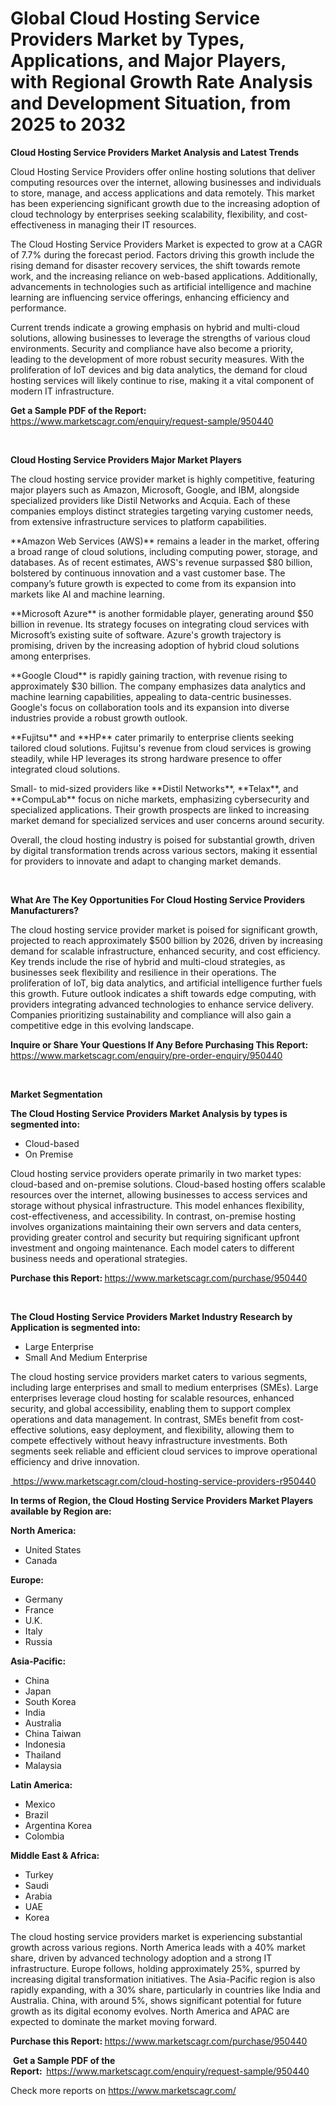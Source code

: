 <p><h1>Global Cloud Hosting Service Providers Market by Types, Applications, and Major Players, with Regional Growth Rate Analysis and Development Situation, from 2025 to 2032</h1></p><p><strong>Cloud Hosting Service Providers Market Analysis and Latest Trends</strong></p>
<p><p>Cloud Hosting Service Providers offer online hosting solutions that deliver computing resources over the internet, allowing businesses and individuals to store, manage, and access applications and data remotely. This market has been experiencing significant growth due to the increasing adoption of cloud technology by enterprises seeking scalability, flexibility, and cost-effectiveness in managing their IT resources.</p><p>The Cloud Hosting Service Providers Market is expected to grow at a CAGR of 7.7% during the forecast period. Factors driving this growth include the rising demand for disaster recovery services, the shift towards remote work, and the increasing reliance on web-based applications. Additionally, advancements in technologies such as artificial intelligence and machine learning are influencing service offerings, enhancing efficiency and performance.</p><p>Current trends indicate a growing emphasis on hybrid and multi-cloud solutions, allowing businesses to leverage the strengths of various cloud environments. Security and compliance have also become a priority, leading to the development of more robust security measures. With the proliferation of IoT devices and big data analytics, the demand for cloud hosting services will likely continue to rise, making it a vital component of modern IT infrastructure.</p></p>
<p><strong>Get a Sample PDF of the Report:&nbsp;</strong> <a href="https://www.marketscagr.com/enquiry/request-sample/950440?utm_campaign=2106&utm_medium=2&utm_source=Github&utm_content=ia&utm_term=06032025&utm_id=cloud-hosting-service-providers">https://www.marketscagr.com/enquiry/request-sample/950440</a></p>
<p>&nbsp;</p>
<p><strong>Cloud Hosting Service Providers Major Market Players</strong></p>
<p><p>The cloud hosting service provider market is highly competitive, featuring major players such as Amazon, Microsoft, Google, and IBM, alongside specialized providers like Distil Networks and Acquia. Each of these companies employs distinct strategies targeting varying customer needs, from extensive infrastructure services to platform capabilities.</p><p>**Amazon Web Services (AWS)** remains a leader in the market, offering a broad range of cloud solutions, including computing power, storage, and databases. As of recent estimates, AWS's revenue surpassed $80 billion, bolstered by continuous innovation and a vast customer base. The company’s future growth is expected to come from its expansion into markets like AI and machine learning.</p><p>**Microsoft Azure** is another formidable player, generating around $50 billion in revenue. Its strategy focuses on integrating cloud services with Microsoft’s existing suite of software. Azure's growth trajectory is promising, driven by the increasing adoption of hybrid cloud solutions among enterprises.</p><p>**Google Cloud** is rapidly gaining traction, with revenue rising to approximately $30 billion. The company emphasizes data analytics and machine learning capabilities, appealing to data-centric businesses. Google's focus on collaboration tools and its expansion into diverse industries provide a robust growth outlook.</p><p>**Fujitsu** and **HP** cater primarily to enterprise clients seeking tailored cloud solutions. Fujitsu's revenue from cloud services is growing steadily, while HP leverages its strong hardware presence to offer integrated cloud solutions.</p><p>Small- to mid-sized providers like **Distil Networks**, **Telax**, and **CompuLab** focus on niche markets, emphasizing cybersecurity and specialized applications. Their growth prospects are linked to increasing market demand for specialized services and user concerns around security.</p><p>Overall, the cloud hosting industry is poised for substantial growth, driven by digital transformation trends across various sectors, making it essential for providers to innovate and adapt to changing market demands.</p></p>
<p>&nbsp;</p>
<p><strong>What Are The Key Opportunities For Cloud Hosting Service Providers Manufacturers?</strong></p>
<p><p>The cloud hosting service provider market is poised for significant growth, projected to reach approximately $500 billion by 2026, driven by increasing demand for scalable infrastructure, enhanced security, and cost efficiency. Key trends include the rise of hybrid and multi-cloud strategies, as businesses seek flexibility and resilience in their operations. The proliferation of IoT, big data analytics, and artificial intelligence further fuels this growth. Future outlook indicates a shift towards edge computing, with providers integrating advanced technologies to enhance service delivery. Companies prioritizing sustainability and compliance will also gain a competitive edge in this evolving landscape.</p></p>
<p><strong>Inquire or Share Your Questions If Any Before Purchasing This Report:</strong> <a href="https://www.marketscagr.com/enquiry/pre-order-enquiry/950440?utm_campaign=2106&utm_medium=2&utm_source=Github&utm_content=ia&utm_term=06032025&utm_id=cloud-hosting-service-providers">https://www.marketscagr.com/enquiry/pre-order-enquiry/950440</a></p>
<p>&nbsp;</p>
<p><strong>Market Segmentation</strong></p>
<p><strong>The Cloud Hosting Service Providers Market Analysis by types is segmented into:</strong></p>
<p><ul><li>Cloud-based</li><li>On Premise</li></ul></p>
<p><p>Cloud hosting service providers operate primarily in two market types: cloud-based and on-premise solutions. Cloud-based hosting offers scalable resources over the internet, allowing businesses to access services and storage without physical infrastructure. This model enhances flexibility, cost-effectiveness, and accessibility. In contrast, on-premise hosting involves organizations maintaining their own servers and data centers, providing greater control and security but requiring significant upfront investment and ongoing maintenance. Each model caters to different business needs and operational strategies.</p></p>
<p><strong>Purchase this Report:&nbsp;</strong><a href="https://www.marketscagr.com/purchase/950440?utm_campaign=2106&utm_medium=2&utm_source=Github&utm_content=ia&utm_term=06032025&utm_id=cloud-hosting-service-providers">https://www.marketscagr.com/purchase/950440</a></p>
<p>&nbsp;</p>
<p><strong>The Cloud Hosting Service Providers Market Industry Research by Application is segmented into:</strong></p>
<p><ul><li>Large Enterprise</li><li>Small And Medium Enterprise</li></ul></p>
<p><p>The cloud hosting service providers market caters to various segments, including large enterprises and small to medium enterprises (SMEs). Large enterprises leverage cloud hosting for scalable resources, enhanced security, and global accessibility, enabling them to support complex operations and data management. In contrast, SMEs benefit from cost-effective solutions, easy deployment, and flexibility, allowing them to compete effectively without heavy infrastructure investments. Both segments seek reliable and efficient cloud services to improve operational efficiency and drive innovation.</p></p>
<p><a href="https://www.marketscagr.com/cloud-hosting-service-providers-r950440?utm_campaign=2106&utm_medium=2&utm_source=Github&utm_content=ia&utm_term=06032025&utm_id=cloud-hosting-service-providers">&nbsp;https://www.marketscagr.com/cloud-hosting-service-providers-r950440</a></p>
<p><strong>In terms of Region, the Cloud Hosting Service Providers Market Players available by Region are:</strong></p>
<p>
    <p> <strong> North America: </strong>
        <ul>
            <li>United States</li>
            <li>Canada</li>
        </ul>
        </p> 
    <p> <strong> Europe: </strong>
        <ul>
            <li>Germany</li>
            <li>France</li>
            <li>U.K.</li>
            <li>Italy</li>
            <li>Russia</li>
        </ul>
        </p> 
    <p> <strong> Asia-Pacific: </strong>
        <ul>
            <li>China</li>
            <li>Japan</li>
            <li>South Korea</li>
            <li>India</li>
            <li>Australia</li>
            <li>China Taiwan</li>
            <li>Indonesia</li>
            <li>Thailand</li>
            <li>Malaysia</li>
        </ul>
        </p> 
    <p> <strong> Latin America: </strong>
        <ul>
            <li>Mexico</li>
            <li>Brazil</li>
            <li>Argentina Korea</li>
            <li>Colombia</li>
        </ul>
        </p> 
    <p> <strong> Middle East & Africa: </strong>
        <ul>
            <li>Turkey</li>
            <li>Saudi</li>
            <li>Arabia</li>
            <li>UAE</li>
            <li>Korea</li>
        </ul>
    </p>
    </p>
<p><p>The cloud hosting service providers market is experiencing substantial growth across various regions. North America leads with a 40% market share, driven by advanced technology adoption and a strong IT infrastructure. Europe follows, holding approximately 25%, spurred by increasing digital transformation initiatives. The Asia-Pacific region is also rapidly expanding, with a 30% share, particularly in countries like India and Australia. China, with around 5%, shows significant potential for future growth as its digital economy evolves. North America and APAC are expected to dominate the market moving forward.</p></p>
<p><strong>Purchase this Report: </strong><a href="https://www.marketscagr.com/purchase/950440?utm_campaign=2106&utm_medium=2&utm_source=Github&utm_content=ia&utm_term=06032025&utm_id=cloud-hosting-service-providers">https://www.marketscagr.com/purchase/950440</a></p>
<p>&nbsp;<strong>Get a Sample PDF of the Report:&nbsp;&nbsp;</strong><a href="https://www.marketscagr.com/enquiry/request-sample/950440?utm_campaign=2106&utm_medium=2&utm_source=Github&utm_content=ia&utm_term=06032025&utm_id=cloud-hosting-service-providers">https://www.marketscagr.com/enquiry/request-sample/950440</a></p>
<p><strong></strong></p>
<p>Check more reports on <a href="https://www.marketscagr.com/?utm_campaign=2106&utm_medium=2&utm_source=Github&utm_content=ia&utm_term=06032025&utm_id=cloud-hosting-service-providers">https://www.marketscagr.com/</a></p>